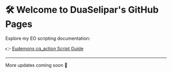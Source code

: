 # 🛠️ Welcome to DuaSelipar's GitHub Pages

Explore my EO scripting documentation:

👉 [Eudemons cq_action Script Guide]([/eudemons-cq_action-guide/](https://duaselipar.github.io/eudemons-cq_action-guide/))

---

More updates coming soon 🚀
